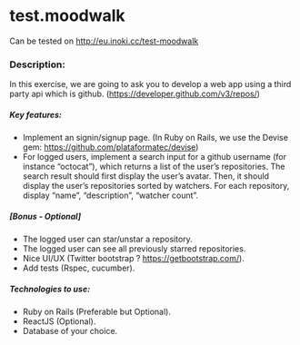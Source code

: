 # test.moodwalk

Can be tested on http://eu.inoki.cc/test-moodwalk

### Description:
In this exercise, we are going to ask you to develop a web app using a third party api which is github. (https://developer.github.com/v3/repos/)
##### Key features:
- Implement an signin/signup page. (In Ruby on Rails, we use the Devise gem:
https://github.com/plataformatec/devise)
- For logged users, implement a search input for a github username (for instance
“octocat”), which returns a list of the user’s repositories.
The search result should first display the user’s avatar.
Then, it should display the user’s repositories sorted by watchers.
For each repository, display “name”, “description”, “watcher count”.

##### [Bonus - Optional]
- The logged user can star/unstar a repository.
- The logged user can see all previously starred repositories.
- Nice UI/UX (Twitter bootstrap ? https://getbootstrap.com/).
- Add tests (Rspec, cucumber).

##### Technologies to use:
- Ruby on Rails (Preferable but Optional).
- ReactJS (Optional).
- Database of your choice.
